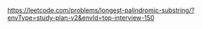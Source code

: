 https://leetcode.com/problems/longest-palindromic-substring/?envType=study-plan-v2&envId=top-interview-150
